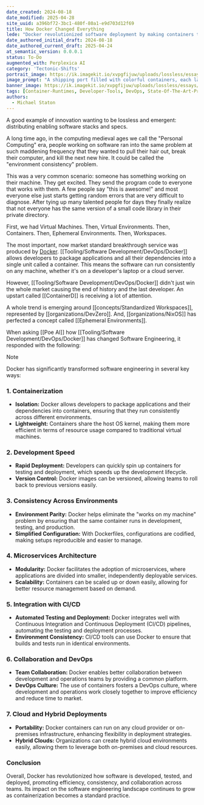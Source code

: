```yaml
---
date_created: 2024-08-18
date_modified: 2025-04-28
site_uuid: a396bf72-3bc1-480f-80a1-e9d703d12f69
title: How Docker Changed Everything
lede: "Docker revolutionized software deployment by making containers the new standard for portability and scalability."
date_authored_initial_draft: 2024-08-18
date_authored_current_draft: 2025-04-24
at_semantic_version: 0.0.0.1
status: To-Do
augmented_with: Perplexica AI
category: 'Tectonic-Shifts'
portrait_image: https://ik.imagekit.io/xvpgfijuw/uploads/lossless/essays/2025-05-04_portraitimage_How-Docker-Changed-Everything_84053ef6-ae1d-4e6c-ad7e-ba00d3315246_nFNqrcAnS.jpg
image_prompt: "A shipping port filled with colorful containers, each labeled with software logos, and a giant blue whale (Docker) lifting containers onto ships. The scene is vibrant, technical, and global."
banner_image: https://ik.imagekit.io/xvpgfijuw/uploads/lossless/essays/2025-05-04_bannerimage_How-Docker-Changed-Everything_2e9ab367-c44f-46a0-af0d-7d2e7d1f372b_0VO86qIFG.jpg
tags: [Container-Runtimes, Developer-Tools, DevOps, State-Of-The-Art-Practices]
authors: 
  - Michael Staton
---
```


A good example of innovation wanting to be lossless and emergent: distributing enabling software stacks and specs. 

A long time ago, in the computing medieval ages we call the "Personal Computing" era, people working on software ran into the same problem at such maddening frequency that they wanted to pull their hair out, break their computer, and kill the next new hire. It could be called the "environment consistency" problem.  

This was a very common scenario: someone has something working on their machine.  They get excited.  They send the program code to everyone that works with them.  A few people say "this is awesome!" and most everyone else just starts getting random errors that are very difficult to diagnose.  After tying up many talented people for days they finally realize that not everyone has the same version of a small code library in their private directory.  

First, we had Virtual Machines.  Then, Virtual Environments. Then, Containers. Then, Ephemeral Environments. Then, Workspaces. 

The most important, now market standard breakthrough service was produced by [Docker](https://www.docker.com/). [[Tooling/Software Development/DevOps/Docker]] allows developers to package applications and all their dependencies into a single unit called a container. This means the software can run consistently on any machine, whether it's on a developer's laptop or a cloud server.

However, [[Tooling/Software Development/DevOps/Docker]] didn't just win the whole market causing the end of history and the last developer.  An upstart called [[ContainerD]] is receiving a lot of attention. 

A whole trend is emerging around [[concepts/Standardized Workspaces]], represented by [[organizations/DevZero]].  And, [[organizations/NixOS]] has perfected a concept called [[Ephemeral Environments]].

When asking [[Poe AI]] how [[Tooling/Software Development/DevOps/Docker]] has changed Software Engineering, it responded with the following:

> [!NOTE]
> Docker has significantly transformed software engineering in several key ways:
> 
> ### 1. **Containerization**
> 
> - **Isolation:** Docker allows developers to package applications and their dependencies into containers, ensuring that they run consistently across different environments.
> - **Lightweight:** Containers share the host OS kernel, making them more efficient in terms of resource usage compared to traditional virtual machines.
> 
> ### 2. **Development Speed**
> 
> - **Rapid Deployment:** Developers can quickly spin up containers for testing and deployment, which speeds up the development lifecycle.
> - **Version Control:** Docker images can be versioned, allowing teams to roll back to previous versions easily.
> 
> ### 3. **Consistency Across Environments**
> 
> - **Environment Parity:** Docker helps eliminate the "works on my machine" problem by ensuring that the same container runs in development, testing, and production.
> - **Simplified Configuration:** With Dockerfiles, configurations are codified, making setups reproducible and easier to manage.
> 
> ### 4. **Microservices Architecture**
> 
> - **Modularity:** Docker facilitates the adoption of microservices, where applications are divided into smaller, independently deployable services.
> - **Scalability:** Containers can be scaled up or down easily, allowing for better resource management based on demand.
> 
> ### 5. **Integration with CI/CD**
> 
> - **Automated Testing and Deployment:** Docker integrates well with Continuous Integration and Continuous Deployment (CI/CD) pipelines, automating the testing and deployment processes.
> - **Environment Consistency:** CI/CD tools can use Docker to ensure that builds and tests run in identical environments.
> 
> ### 6. **Collaboration and DevOps**
> 
> - **Team Collaboration:** Docker enables better collaboration between development and operations teams by providing a common platform.
> - **DevOps Culture:** The use of containers fosters a DevOps culture, where development and operations work closely together to improve efficiency and reduce time to market.
> 
> ### 7. **Cloud and Hybrid Deployments**
> 
> - **Portability:** Docker containers can run on any cloud provider or on-premises infrastructure, enhancing flexibility in deployment strategies.
> - **Hybrid Clouds:** Organizations can create hybrid cloud environments easily, allowing them to leverage both on-premises and cloud resources.
> 
> ### Conclusion
> 
> Overall, Docker has revolutionized how software is developed, tested, and deployed, promoting efficiency, consistency, and collaboration across teams. Its impact on the software engineering landscape continues to grow as containerization becomes a standard practice.